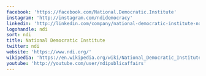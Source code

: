 ```yaml
---
facebook: 'https://facebook.com/National.Democratic.Institute'
instagram: 'http://instagram.com/ndidemocracy'
linkedin: 'http://linkedin.com/company/national-democratic-institute-ndi'
logohandle: ndi
sort: ndi
title: National Democratic Institute
twitter: ndi
website: 'https://www.ndi.org/'
wikipedia: 'https://en.wikipedia.org/wiki/National_Democratic_Institute'
youtube: 'http://youtube.com/user/ndipublicaffairs'
---
```


